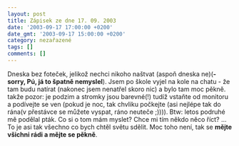 ```yaml
---
layout: post
title: Zápisek ze dne 17. 09. 2003
date: '2003-09-17 17:00:00 +0200'
date_gmt: '2003-09-17 15:00:00 +0200'
category: nezařazené
tags: []
comments: []
---
```

<p>Dneska bez foteček, jelikož nechci nikoho naštvat (aspoň dneska ne)(<strong>-sorry, Pú, já to špatně nemyslel</strong>).  Jsem po škole vyjel na kole na chatu - že tam budu natírat (nakonec jsem nenatřel skoro nic) a bylo  tam moc pěkně. takže pozor: je podzim a stromky jsou barevné(!) tudíž vstaňte od monitoru  a podívejte se ven (pokud je noc, tak chvliku počkejte (asi nejlépe tak do rána(v přestávce se můžete  vyspat, ráno neuteče ;)))). Btw: letos podruhé mě podělal pták. Co si o tom mám myslet? Chce mi tím  někdo něco říct? ... To je asi tak všechno co bych chtěl světu sdělit. Moc toho není, tak se <strong>mějte  všichni rádi a mějte se pěkně</strong>.</p>
